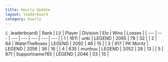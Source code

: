 ```yaml
---
title: Hourly Update
layout: leaderboard
category: hourly
---
```


{: .leaderboard}
| Rank | LV | Player | Division | Elo | Wins | Losses |
| --- | --- | --- | --- | --- | --- | --- |
| <span data-change="0">1</span> | 1611 | <span title="ID: 692745">unki</span> | LEGEND | <span data-change="0">2095</span> | <span data-change="0">78</span> | <span data-change="0">32</span> |
| <span data-change="0">2</span> | 84 | <span title="ID: 773086">WaterTheRoses</span> | LEGEND | <span data-change="6">2092</span> | <span data-change="1">46</span> | <span data-change="0">15</span> |
| <span data-change="0">3</span> | 917 | <span title="ID: 427478">PK Moritz</span> | LEGEND | <span data-change="0">2056</span> | <span data-change="0">36</span> | <span data-change="0">16</span> |
| <span data-change="0">4</span> | 635 | <span title="ID: 207149">munhuu</span> | LEGEND | <span data-change="0">2052</span> | <span data-change="0">28</span> | <span data-change="0">13</span> |
| <span data-change="0">5</span> | 871 | <span title="ID: 188640">Supportname765</span> | LEGEND | <span data-change="0">2046</span> | <span data-change="0">33</span> | <span data-change="0">15</span> |